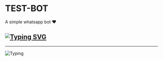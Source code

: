 # TEST-BOT
A simple whatsapp bot ❤️

## [![Typing SVG](https://readme-typing-svg.herokuapp.com?font=Rockstar-ExtraBold&color=F00&lines=HELLO+IM+KE4N+SP+MD+DEVELOPER)](https://git.io/typing-svg)
<hr>
<img src="https://readme-typing-svg.herokuapp.com?size=33&width=1000&lines=Welcome+To+Lara-MD...;Created+by+Ke4n...;World+Best+Whatsapp+User+Bot...;Simple+Java+Script+Bot...;Simple+And+Fast+Deploy...;Thank+You+For+Using+Queen SP-BOT..."
            alt="Typing">
